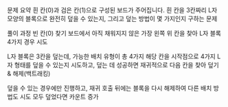 문제 요약
흰 칸(0)과 검은 칸(1)으로 구성된 보드가 주어집니다. 흰 칸을 3칸짜리 L자 모양의 블록으로 완전히 덮을 수 있는지, 그리고 덮는 방법이 몇 가지인지 구하는 문제

풀이 과정
빈 칸(0) 찾기
보드에서 아직 채워지지 않은 가장 왼쪽 위 칸을 찾아 L자 블록 4가지 경우 시도

L자 블록은 3칸을 덮는데, 가능한 배치 유형이 총 4가지
해당 칸을 시작점으로 4가지 L자 형태를 덮을 수 있는지 시도하고, 덮는 데 성공하면 재귀적으로 다음 칸을 찾아 덮기 & 해제(백트래킹)

덮을 수 있는 경우에만 진행하고, 재귀 호출 뒤에는 블록을 다시 해제하여 다른 배치 방법도 시도
모두 덮었다면 카운트 증가
